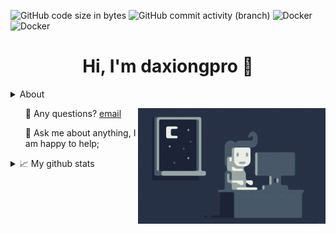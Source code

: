 <p>
    <img alt="GitHub code size in bytes" src="https://img.shields.io/github/languages/code-size/daxiongpro/daxiongpro">
    <img alt="GitHub commit activity (branch)" src="https://img.shields.io/github/commit-activity/y/daxiongpro/daxiongpro/master">
    <img alt="Docker" src="https://img.shields.io/badge/-Docker-46a2f1?style=plastic&logo=docker&logoColor=white" />
    <img alt="Docker" src="https://img.shields.io/badge/dynamic/json?logo=github&label=GitHub&labelColor=495867&color=495867&query=%24.data.totalSubs&url=https%3A%2F%2Fapi.spencerwoo.com%2Fsubstats%2F%3Fsource%3Dgithub%26queryKey%3Dhayschan&style=flat-square" />
</p>

<h1 align=center> Hi, I'm daxiongpro 👋 </h1>

<details>
    <summary> About </summary>
    <ul> 🔭 I’m currently working on ADAS. </ul>
    <ul> 🌱 I’m currently learning TensorRT deployment with C++.</ul>
    <ul> 🍻 Engineer working for 🇨🇳 <a href="http://www.zgh.com"> GEELY </a>, focusing on ADAS .</ul>
    <ul> ⚡ C++ / Python / Git / docker / Linux / Pytorch / TensorRT .</ul>
    <ul> ✍️ <a href="https://www.zhihu.com/people/da-xiong-43-94">zhihu(知乎).</a></ul>
    <ul> ♟ Badminton / Swimming / Table Tennis / Hiking / Cycling / Chinese Chess / Glory of Kings（王者荣耀）. </ul>
    <ul> 🚗 Zeeker 001 / Lynk&Co 01 / Volvo xc 90 . </ul>

<p>
    languages and tools:
    <code><img height="20" src="https://raw.githubusercontent.com/github/explore/80688e429a7d4ef2fca1e82350fe8e3517d3494d/topics/cpp/cpp.png"></code>
    <code><img height="20" src="https://raw.githubusercontent.com/github/explore/80688e429a7d4ef2fca1e82350fe8e3517d3494d/topics/python/python.png"></code>
    <code><img height="20" src="https://raw.githubusercontent.com/github/explore/80688e429a7d4ef2fca1e82350fe8e3517d3494d/topics/git/git.png"></code>
    <code><img height="20" src="https://raw.githubusercontent.com/github/explore/80688e429a7d4ef2fca1e82350fe8e3517d3494d/topics/javascript/javascript.png"></code>
    <code><img height="20" src="https://raw.githubusercontent.com/github/explore/80688e429a7d4ef2fca1e82350fe8e3517d3494d/topics/docker/docker.png"></code>
</p>
</details>

<div>
    <img align="right" alt="GIF" src="Night-Coding.gif?raw=true" />
    <ul> 💼 Any questions? <a href="mailto:zhengyi_cai@foxmail.com">email </a></ul>
    <ul> 💬 Ask me about anything, I am happy to help;</ul>
</div>

<details>
    <summary>📈 My github stats</summary>
    <p align="center"> 
        <img src="https://github-readme-stats.vercel.app/api?username=daxiongpro&show_icons=true&theme=gotham" alt="daxiongpro" />
    </p>
</details>
